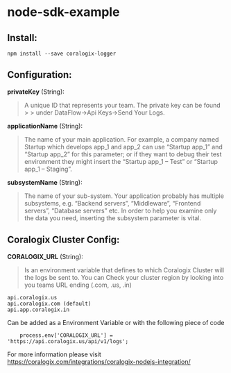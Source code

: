 # node-sdk-example

## Install:
```
npm install --save coralogix-logger
```

## Configuration:

**privateKey** (String): 
> A unique ID that represents your team. The private key can be found > > under DataFlow->Api Keys->Send Your Logs. 

**applicationName** (String): 
>The name of your main application. For example, a company named Startup which develops app_1 and app_2 can use “Startup app_1” and “Startup app_2” for this parameter; or if they want to debug their test environment they might insert the “Startup app_1 – Test” or “Startup app_1 – Staging”.

**subsystemName** (String): 
>The name of your sub-system. Your application probably has multiple subsystems, e.g. “Backend servers”, “Middleware”, “Frontend servers”, “Database servers” etc. In order to help you examine only the data you need, inserting the subsystem parameter is vital.


## Coralogix Cluster Config:

**CORALOGIX_URL** (String):
>Is an environment variable that defines to which Coralogix Cluster will the logs be sent to. You can Check your cluster region by looking into you teams URL ending (.com, .us, .in)
```
api.coralogix.us 
api.coralogix.com (default)
api.app.coralogix.in

```

Can be added as a Environment Variable or with the following piece of code

```
    process.env['CORALOGIX_URL'] = 'https://api.coralogix.us/api/v1/logs';

```
For more information please visit https://coralogix.com/integrations/coralogix-nodejs-integration/

